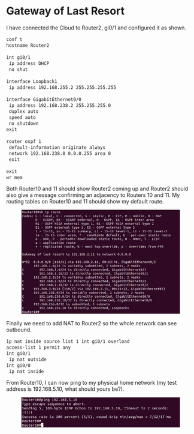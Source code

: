 # Gateway of Last Resort

I have connected the Cloud to Router2, gi0/1 and configured it as shown.

```
conf t
hostname Router2

int gi0/1
 ip address DHCP
 no shut

interface Loopback1
 ip address 192.168.255.2 255.255.255.255

interface GigabitEthernet0/0
 ip address 192.168.238.2 255.255.255.0
 duplex auto
 speed auto
 no shutdown
exit

router ospf 1
 default-information originate always
 network 192.168.238.0 0.0.0.255 area 0
 exit

exit
wr mem
```

Both Router10 and 11 should show Router2 coming up and Router2 should also give a message confirming an adjacency to Routers 10 and 11. My routing tables on Router10 and 11 should show my default route.

<figure><img src="../../.gitbook/assets/image (9).png" alt=""><figcaption></figcaption></figure>

Finally we need to add NAT to Router2 so the whole network can see outbound.

```
ip nat inside source list 1 int gi0/1 overload
access-list 1 permit any
int gi0/1
 ip nat outside
int gi0/0
 ip nat inside
```

From Router10, I can now ping to my physical home network (my test address is 192.168.5.10, what should yours be?).

<figure><img src="../../.gitbook/assets/image (10).png" alt=""><figcaption></figcaption></figure>
